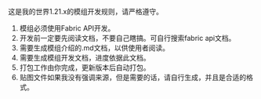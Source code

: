 这是我的世界1.21.x的模组开发规则，请严格遵守。

1. 模组必须使用Fabric API开发。
2. 开发前一定要先阅读文档，不要自己瞎搞。可自行搜索fabric api文档。
3. 需要生成模组介绍的.md文档，以供使用者阅读。
4. 需要生成模组开发文档，进度依据此文档。
5. 打包工作由你完成，更新版本后自动打包。
6. 贴图文件如果我没有强调来源，但是需要的话，请自行生成，并且是合适的格式。